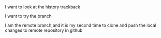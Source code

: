 I want to look at the history trackback

I want to try the branch

I am the remote branch,and it is my second time to clone and push the local changes to remote repository in github